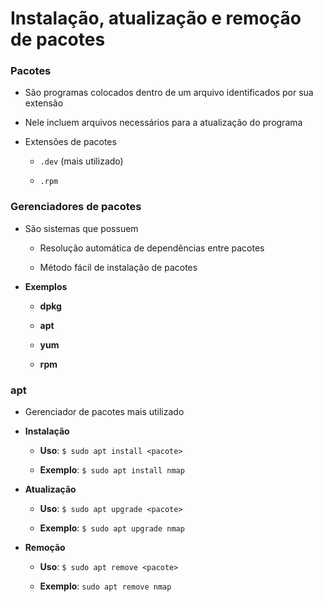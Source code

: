 # Instalação, atualização e remoção de pacotes

### Pacotes

* São programas colocados dentro de um arquivo identificados por sua extensão

* Nele incluem arquivos necessários para a atualização do programa

* Extensões de pacotes

  * `.dev` (mais utilizado)

  * `.rpm`

### Gerenciadores de pacotes

* São sistemas que possuem 
  
  * Resolução automática de dependências entre pacotes

  * Método fácil de instalação de pacotes

* **Exemplos**

  * **dpkg**

  * **apt**

  * **yum**

  * **rpm**

### apt

* Gerenciador de pacotes mais utilizado

* **Instalação**

  * **Uso**: `$ sudo apt install <pacote>`

  * **Exemplo**: `$ sudo apt install nmap`

* **Atualização**

  * **Uso**: `$ sudo apt upgrade <pacote>`

  * **Exemplo**: `$ sudo apt upgrade nmap`

* **Remoção**

  * **Uso**: `$ sudo apt remove <pacote>`

  * **Exemplo**: `sudo apt remove nmap`